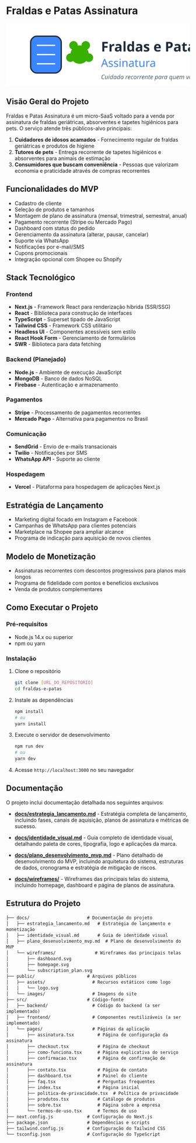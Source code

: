 # Fraldas e Patas Assinatura

![Logo Fraldas e Patas](./public/assets/logo.svg)

## Visão Geral do Projeto

Fraldas e Patas Assinatura é um micro-SaaS voltado para a venda por assinatura de fraldas geriátricas, absorventes e tapetes higiênicos para pets. O serviço atende três públicos-alvo principais:

1. **Cuidadores de idosos acamados** - Fornecimento regular de fraldas geriátricas e produtos de higiene
2. **Tutores de pets** - Entrega recorrente de tapetes higiênicos e absorventes para animais de estimação
3. **Consumidores que buscam conveniência** - Pessoas que valorizam economia e praticidade através de compras recorrentes

## Funcionalidades do MVP

- Cadastro de cliente
- Seleção de produtos e tamanhos
- Montagem de plano de assinatura (mensal, trimestral, semestral, anual)
- Pagamento recorrente (Stripe ou Mercado Pago)
- Dashboard com status do pedido
- Gerenciamento da assinatura (alterar, pausar, cancelar)
- Suporte via WhatsApp
- Notificações por e-mail/SMS
- Cupons promocionais
- Integração opcional com Shopee ou Shopify

## Stack Tecnológico

### Frontend
- **Next.js** - Framework React para renderização híbrida (SSR/SSG)
- **React** - Biblioteca para construção de interfaces
- **TypeScript** - Superset tipado de JavaScript
- **Tailwind CSS** - Framework CSS utilitário
- **Headless UI** - Componentes acessíveis sem estilo
- **React Hook Form** - Gerenciamento de formulários
- **SWR** - Biblioteca para data fetching

### Backend (Planejado)
- **Node.js** - Ambiente de execução JavaScript
- **MongoDB** - Banco de dados NoSQL
- **Firebase** - Autenticação e armazenamento

### Pagamentos
- **Stripe** - Processamento de pagamentos recorrentes
- **Mercado Pago** - Alternativa para pagamentos no Brasil

### Comunicação
- **SendGrid** - Envio de e-mails transacionais
- **Twilio** - Notificações por SMS
- **WhatsApp API** - Suporte ao cliente

### Hospedagem
- **Vercel** - Plataforma para hospedagem de aplicações Next.js

## Estratégia de Lançamento

- Marketing digital focado em Instagram e Facebook
- Campanhas de WhatsApp para clientes potenciais
- Marketplace na Shopee para ampliar alcance
- Programa de indicação para aquisição de novos clientes

## Modelo de Monetização

- Assinaturas recorrentes com descontos progressivos para planos mais longos
- Programa de fidelidade com pontos e benefícios exclusivos
- Venda de produtos complementares

## Como Executar o Projeto

### Pré-requisitos

- Node.js 14.x ou superior
- npm ou yarn

### Instalação

1. Clone o repositório
   ```bash
   git clone [URL_DO_REPOSITORIO]
   cd fraldas-e-patas
   ```

2. Instale as dependências
   ```bash
   npm install
   # ou
   yarn install
   ```

3. Execute o servidor de desenvolvimento
   ```bash
   npm run dev
   # ou
   yarn dev
   ```

4. Acesse `http://localhost:3000` no seu navegador

## Documentação

O projeto inclui documentação detalhada nos seguintes arquivos:

- **[docs/estrategia_lancamento.md](./docs/estrategia_lancamento.md)** - Estratégia completa de lançamento, incluindo fases, canais de aquisição, planos de assinatura e métricas de sucesso.

- **[docs/identidade_visual.md](./docs/identidade_visual.md)** - Guia completo de identidade visual, detalhando paleta de cores, tipografia, logo e aplicações da marca.

- **[docs/plano_desenvolvimento_mvp.md](./docs/plano_desenvolvimento_mvp.md)** - Plano detalhado de desenvolvimento do MVP, incluindo arquitetura do sistema, estruturas de dados, cronograma e estratégia de mitigação de riscos.

- **[docs/wireframes/](./docs/wireframes/)** - Wireframes das principais telas do sistema, incluindo homepage, dashboard e página de planos de assinatura.

## Estrutura do Projeto

```
├── docs/                      # Documentação do projeto
│   ├── estrategia_lancamento.md   # Estratégia de lançamento e monetização
│   ├── identidade_visual.md       # Guia de identidade visual
│   ├── plano_desenvolvimento_mvp.md  # Plano de desenvolvimento do MVP
│   └── wireframes/               # Wireframes das principais telas
│       ├── dashboard.svg
│       ├── homepage.svg
│       └── subscription_plan.svg
├── public/                    # Arquivos públicos
│   ├── assets/                  # Recursos estáticos como logo
│   │   └── logo.svg
│   └── images/                  # Imagens do site
├── src/                       # Código-fonte
│   ├── backend/                 # Código do backend (a ser implementado)
│   ├── frontend/                # Componentes reutilizáveis (a ser implementado)
│   └── pages/                   # Páginas da aplicação
│       ├── assinatura.tsx         # Página de configuração da assinatura
│       ├── checkout.tsx           # Página de checkout
│       ├── como-funciona.tsx      # Página explicativa do serviço
│       ├── confirmacao.tsx        # Página de confirmação de assinatura
│       ├── contato.tsx            # Página de contato
│       ├── dashboard.tsx          # Painel do cliente
│       ├── faq.tsx                # Perguntas frequentes
│       ├── index.tsx              # Página inicial
│       ├── politica-de-privacidade.tsx  # Política de privacidade
│       ├── produtos.tsx           # Catálogo de produtos
│       ├── sobre.tsx              # Página sobre a empresa
│       └── termos-de-uso.tsx      # Termos de uso
├── next.config.js             # Configuração do Next.js
├── package.json               # Dependências e scripts
├── tailwind.config.js         # Configuração do Tailwind CSS
└── tsconfig.json              # Configuração do TypeScript
```